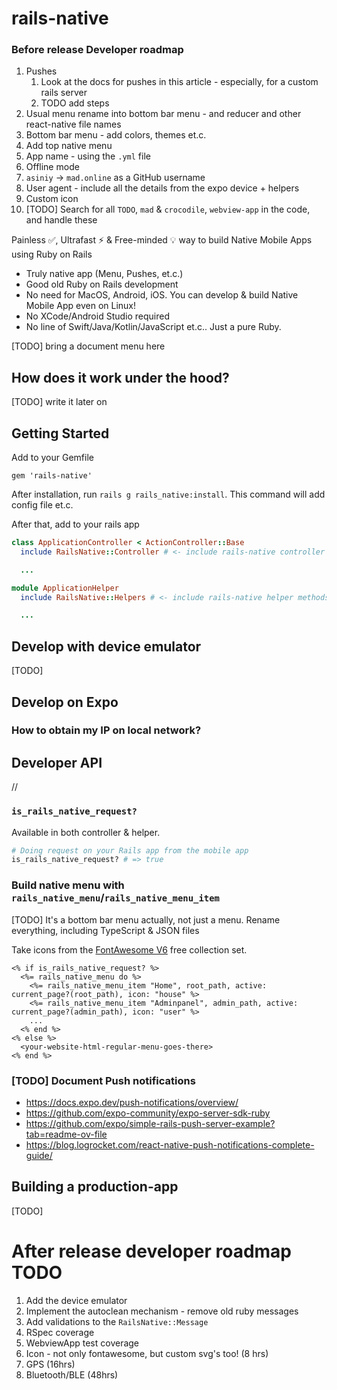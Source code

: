 # rails-native

### Before release Developer roadmap

1. Pushes
    1. Look at the docs for pushes in this article - especially, for a custom rails server
    1. TODO add steps
1. Usual menu rename into bottom bar menu - and reducer and other react-native file names
1. Bottom bar menu - add colors, themes et.c.
1. Add top native menu
1. App name - using the `.yml` file
1. Offline mode
1. `asiniy` -> `mad.online` as a GitHub username
1. User agent - include all the details from the expo device + helpers
1. Custom icon
1. [TODO] Search for all `TODO`, `mad` & `crocodile`, `webview-app` in the code, and handle these

Painless ✅, Ultrafast ⚡ & Free-minded 💡 way to build Native Mobile Apps using Ruby on Rails

* Truly native app (Menu, Pushes, et.c.)
* Good old Ruby on Rails development
* No need for MacOS, Android, iOS. You can develop & build Native Mobile App even on Linux!
* No XCode/Android Studio required
* No line of Swift/Java/Kotlin/JavaScript et.c.. Just a pure Ruby.

[TODO] bring a document menu here

## How does it work under the hood?

[TODO] write it later on

## Getting Started

Add to your Gemfile

```
gem 'rails-native'
```

After installation, run `rails g rails_native:install`. This command will add config file et.c.

After that, add to your rails app

```rb
class ApplicationController < ActionController::Base
  include RailsNative::Controller # <- include rails-native controller methods

  ...
```

```rb
module ApplicationHelper
  include RailsNative::Helpers # <- include rails-native helper methods

  ...
```

## Develop with device emulator

[TODO]

## Develop on Expo

### How to obtain my IP on local network?

## Developer API

//

### `is_rails_native_request?`

Available in both controller & helper.

```rb
# Doing request on your Rails app from the mobile app
is_rails_native_request? # => true
```

### Build native menu with `rails_native_menu`/`rails_native_menu_item`

[TODO] It's a bottom bar menu actually, not just a menu. Rename everything, including TypeScript & JSON files

Take icons from the [FontAwesome V6](https://fontawesome.com/v6/search?o=r&m=free) free collection set.

```
<% if is_rails_native_request? %>
  <%= rails_native_menu do %>
    <%= rails_native_menu_item "Home", root_path, active: current_page?(root_path), icon: "house" %>
    <%= rails_native_menu_item "Adminpanel", admin_path, active: current_page?(admin_path), icon: "user" %>
    ...
  <% end %>
<% else %>
  <your-website-html-regular-menu-goes-there>
<% end %>
```

### [TODO] Document Push notifications

* https://docs.expo.dev/push-notifications/overview/
* https://github.com/expo-community/expo-server-sdk-ruby
* https://github.com/expo/simple-rails-push-server-example?tab=readme-ov-file
* https://blog.logrocket.com/react-native-push-notifications-complete-guide/

## Building a production-app

[TODO]

# After release developer roadmap TODO

1. Add the device emulator
1. Implement the autoclean mechanism - remove old ruby messages
1. Add validations to the `RailsNative::Message`
1. RSpec coverage
1. WebviewApp test coverage
1. Icon - not only fontawesome, but custom svg's too! (8 hrs)
1. GPS (16hrs)
1. Bluetooth/BLE (48hrs)
